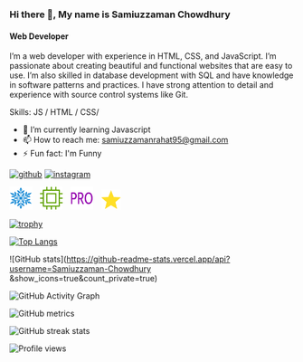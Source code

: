### Hi there 👋, My name is Samiuzzaman Chowdhury 
#### Web Developer 

I’m a web developer with experience in HTML, CSS, and JavaScript. I’m passionate about creating beautiful and functional websites that are easy to use. I’m also skilled in database development with SQL and have knowledge in software patterns and practices. I have strong attention to detail and experience with source control systems like Git.

Skills: JS / HTML / CSS/ 

- 🌱 I’m currently learning Javascript  
- 📫 How to reach me: samiuzzamanrahat95@gmail.com 
- ⚡ Fun fact: I'm Funny 


[<img src='https://cdn.jsdelivr.net/npm/simple-icons@3.0.1/icons/github.svg' alt='github' height='40'>](https://github.com/Samiuzzaman-Chowdhury )  [<img src='https://cdn.jsdelivr.net/npm/simple-icons@3.0.1/icons/instagram.svg' alt='instagram' height='40'>](https://www.instagram.com/samiuzzaman.chowdhury/)  

<a href='https://archiveprogram.github.com/'><img src='https://raw.githubusercontent.com/acervenky/animated-github-badges/master/assets/acbadge.gif' width='40' height='40'></a> <a href='https://docs.github.com/en/developers'><img src='https://raw.githubusercontent.com/acervenky/animated-github-badges/master/assets/devbadge.gif' width='40' height='40'></a> <a href='https://github.com/pricing'><img src='https://raw.githubusercontent.com/acervenky/animated-github-badges/master/assets/pro.gif' width='40' height='40'></a> <a href='https://stars.github.com/'><img src='https://raw.githubusercontent.com/acervenky/animated-github-badges/master/assets/starbadge.gif' width='35' height='35'></a> 

[![trophy](https://github-profile-trophy.vercel.app/?username=Samiuzzaman-Chowdhury )](https://github.com/ryo-ma/github-profile-trophy)

[![Top Langs](https://github-readme-stats.vercel.app/api/top-langs/?username=Samiuzzaman-Chowdhury )](https://github.com/anuraghazra/github-readme-stats)

![GitHub stats](https://github-readme-stats.vercel.app/api?username=Samiuzzaman-Chowdhury &show_icons=true&count_private=true)  

![GitHub Activity Graph](https://activity-graph.herokuapp.com/graph?username=Samiuzzaman-Chowdhury )  

![GitHub metrics](https://metrics.lecoq.io/Samiuzzaman-Chowdhury )  

![GitHub streak stats](https://streak-stats.demolab.com/?user=Samiuzzaman-Chowdhury )  

![Profile views](https://gpvc.arturio.dev/Samiuzzaman-Chowdhury )  
